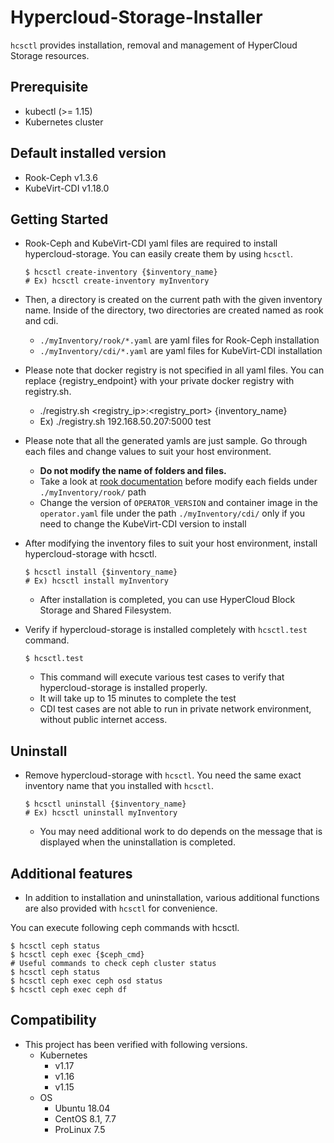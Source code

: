 # Hypercloud-Storage-Installer

`hcsctl` provides installation, removal and management of HyperCloud Storage resources.

## Prerequisite

- kubectl (>= 1.15)
- Kubernetes cluster

## Default installed version

- Rook-Ceph v1.3.6
- KubeVirt-CDI v1.18.0

## Getting Started

- Rook-Ceph and KubeVirt-CDI yaml files are required to install hypercloud-storage. You can easily create them by using `hcsctl`.

   ``` shell
   $ hcsctl create-inventory {$inventory_name}
   # Ex) hcsctl create-inventory myInventory
   ```

- Then, a directory is created on the current path with the given inventory name. Inside of the directory, two directories are created named as rook and cdi.
  - `./myInventory/rook/*.yaml` are yaml files for Rook-Ceph installation
  - `./myInventory/cdi/*.yaml` are yaml files for KubeVirt-CDI installation
- Please note that docker registry is not specified in all yaml files. You can replace {registry_endpoint} with your private docker registry with registry.sh.
  - ./registry.sh <registry_ip>:<registry_port> {inventory_name}
  - Ex) ./registry.sh 192.168.50.207:5000 test
- Please note that all the generated yamls are just sample. Go through each files and change values to suit your host environment.
  - <strong> Do not modify the name of folders and files. </strong>
  - Take a look at [rook documentation](https://rook.github.io/docs/rook/v1.3/ceph-cluster-crd.html) before modify each fields under `./myInventory/rook/` path
  - Change the version of `OPERATOR_VERSION` and container image in the `operator.yaml` file  under the path `./myInventory/cdi/` only if you need to change the KubeVirt-CDI version to install
- After modifying the inventory files to suit your host environment, install hypercloud-storage with hcsctl.
   ``` shell
   $ hcsctl install {$inventory_name}
   # Ex) hcsctl install myInventory
   ```
    - After installation is completed, you can use HyperCloud Block Storage and Shared Filesystem.
- Verify if hypercloud-storage is installed completely with `hcsctl.test` command.

    ``` shell
    $ hcsctl.test
    ```

    - This command will execute various test cases to verify that hypercloud-storage is installed properly.
    - It will take up to 15 minutes to complete the test
    - CDI test cases are not able to run in private network environment, without public internet access.

## Uninstall

- Remove hypercloud-storage with `hcsctl`. You need the same exact inventory name that you installed with `hcsctl`.

    ``` shell
    $ hcsctl uninstall {$inventory_name}
    # Ex) hcsctl uninstall myInventory
    ```

    - You may need additional work to do depends on the message that is displayed when the uninstallation is completed.

## Additional features

- In addition to installation and uninstallation, various additional functions are also provided with `hcsctl` for convenience.

You can execute following ceph commands with hcsctl.

``` shell
$ hcsctl ceph status
$ hcsctl ceph exec {$ceph_cmd}
# Useful commands to check ceph cluster status
$ hcsctl ceph status
$ hcsctl ceph exec ceph osd status
$ hcsctl ceph exec ceph df
```

## Compatibility

- This project has been verified with following versions.
  - Kubernetes
    - v1.17
    - v1.16
    - v1.15
  - OS
    - Ubuntu 18.04
    - CentOS 8.1, 7.7
    - ProLinux 7.5
